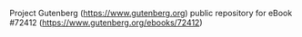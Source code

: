 Project Gutenberg (https://www.gutenberg.org) public repository
for eBook #72412 (https://www.gutenberg.org/ebooks/72412)
